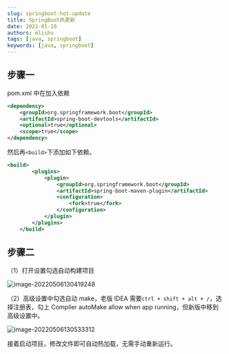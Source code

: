 ```yaml
---
slug: springboot-hot-update
title: SpringBoot热更新
date: 2022-01-10
authors: mlishu
tags: [java, springboot]
keywords: [java, springboot]
---
```


<!-- truncate -->

## 步骤一

pom.xml 中在加入依赖

```xml
<dependency>
 	<groupId>org.springframework.boot</groupId>
 	<artifactId>spring-boot-devtools</artifactId>
 	<optional>true</optional>
	<scope>true</scope>
</dependency>
```

然后再`<build>`下添加如下依赖。

```xml
<build>
        <plugins>
            <plugin>
                <groupId>org.springframework.boot</groupId>
                <artifactId>spring-boot-maven-plugin</artifactId>
                <configuration>
                    <fork>true</fork>
                </configuration>
            </plugin>
        </plugins>
    </build>
```

## 步骤二

（1）打开设置勾选自动构建项目

![image-20220506130419248](https://img.mlishu.cn/image-20220506130419248.png)

（2）高级设置中勾选自动 make，老版 IDEA 需要`ctrl + shift + alt + /`，选择注册表，勾上 Compiler autoMake allow when app running，但新版中移到高级设置中。

![image-20220506130533312](https://img.mlishu.cn/image-20220506130533312.png)

接着启动项目，修改文件即可自动热加载，无需手动重新运行。
